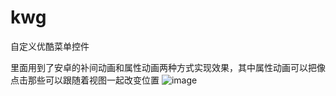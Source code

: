 # kwg
自定义优酷菜单控件

里面用到了安卓的补间动画和属性动画两种方式实现效果，其中属性动画可以把像点击那些可以跟随着视图一起改变位置
![image](https://github.com/kwg520/kwg/MyApplication/t0s4c-6m50k)